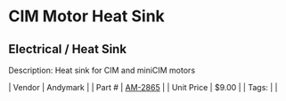 # CIM Motor Heat Sink
## Electrical / Heat Sink
Description: 	Heat sink for CIM and miniCIM motors 

| Vendor | Andymark | 
| Part # | [AM-2865](http://www.andymark.com/product-p/am-2865.htm) | 
| Unit Price | $9.00 | 
| Tags: |  | 
